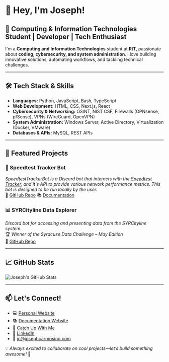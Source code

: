 # 👋 Hey, I'm Joseph!

## 🚀 Computing & Information Technologies Student | Developer | Tech Enthusiast

I'm a **Computing and Information Technologies** student at **RIT**, passionate about **coding, cybersecurity, and system administration**. I love building innovative solutions, automating workflows, and tackling technical challenges.

---

## 🛠️ Tech Stack & Skills

- **Languages:** Python, JavaScript, Bash, TypeScript  
- **Web Development:** HTML, CSS, Next.js, React  
- **Cybersecurity & Networking:** OSINT, NIST CSF, Firewalls (OPNsense, pfSense), VPNs (WireGuard, OpenVPN)  
- **System Administration:** Windows Server, Active Directory, Virtualization (Docker, VMware)  
- **Databases & APIs:** MySQL, REST APIs

---

## 📌 Featured Projects

### 📡 Speedtest Tracker Bot
*SpeedtestTrackerBot is a Discord bot that interacts with the [Speedtest Tracker](https://github.com/alexjustesen/speedtest-tracker), and it's API to provide various network performance metrics. This bot is designed to be run locally by the user.*  
🔗 [GitHub Repo](https://github.com/josephistired/SpeedtestTrackerBot)
📚 [Documentation](https://docs.josephcarmosino.com/speedtesttrackerbot)

### 📊 SYRCityline Data Explorer
*Discord bot for accessing and presenting data from the SYRCityline system.*  
🏆 *Winner of the Syracuse Data Challenge – May Edition*  
🔗 [GitHub Repo](https://github.com/Syracuse-Open-Source-Collective/SYRCityline-Data-Explorer)

---

## 📈 GitHub Stats
![Joseph's GitHub Stats](https://github-readme-stats.vercel.app/api?username=josephistired&show_icons=true&theme=tokyonight)

---

## 📫 Let's Connect!
- 💻 [Personal Website](https://josephcarmosino.com)
- 📚 [Documentation Website](https://docs.josephcarmosino.com/)
- 📜 [Catch Up With Me](https://www.josephcarmosino.com/blog)
- 💼 [LinkedIn](https://www.linkedin.com/in/josephcarmosino/)  
- 📧 jc@josephcarmosino.com  

💡 *Always excited to collaborate on cool projects—let’s build something awesome!* 🚀
